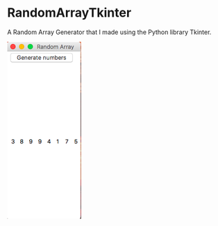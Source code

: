 # RandomArrayTkinter

A Random Array Generator that I made using the Python library Tkinter.


![Image of Calculator](https://raw.githubusercontent.com/al11588/RandomArrayTkinter/master/Screen%20Shot%202016-10-23%20at%209.14.59%20PM.png?token=AFM1uIeSdL3gdW3tKTDJ8nC-x3hB6Xd-ks5YFp7uwA%3D%3D)